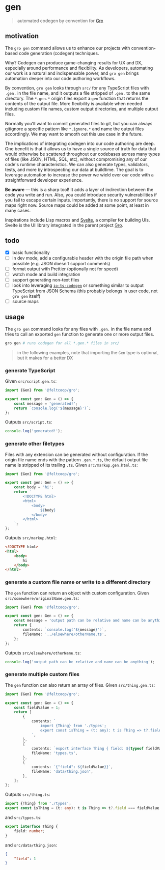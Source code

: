 # gen

> automated codegen by convention for
> [Gro](https://github.com/feltcoop/gro)

## motivation

The `gro gen` command allows us to enhance our projects
with convention-based code generation (codegen) techniques.

Why? Codegen can produce game-changing results for UX and DX,
especially around performance and flexibility.
As developers, automating our work is a natural and indispensable power,
and `gro gen` brings automation deeper into our code authoring workflows.

By convention, `gro gen` looks through `src/`
for any TypeScript files with `.gen.` in the file name,
and it outputs a file stripped of `.gen.` to the same directory.
The `*.gen.*` origin files export a `gen` function
that returns the contents of the output file.
More flexibility is available when needed
including custom file names, custom output directories,
and multiple output files.

Normally you'll want to commit generated files to git,
but you can always gitignore a specific pattern like `*.ignore.*`
and name the output files accordingly.
We may want to smooth out this use case in the future.

The implications of integrating codegen into our code authoring are deep.
One benefit is that it allows us to have a single source of truth for data
that would otherwise be scattered throughout our codebases
across many types of files (like JSON, HTML, SQL, etc),
without compromising any of our code's runtime characteristics.
We can also generate types, validators, tests,
and more by introspecting our data at buildtime.
The goal is to leverage automation to increase the power we wield over our code
with a straightforward developer experience.

**Be aware** — this is a sharp tool!
It adds a layer of indirection between the code you write and run.
Also, you could introduce security vulnerabilities
if you fail to escape certain inputs.
Importantly, there is no support for source maps right now.
Source maps could be added at some point, at least in many cases.

Inspirations include Lisp macros and
[Svelte](https://github.com/sveltejs/svelte), a compiler for building UIs.
Svelte is the UI library integrated in
the parent project [Gro](https://github.com/feltcoop/gro).

## todo

- [x] basic functionality
- [ ] in dev mode, add a configurable header with the origin file path
      when possible (e.g. JSON doesn't support comments)
- [ ] format output with Prettier (optionally not for speed)
- [ ] watch mode and build integration
- [ ] support generating non-text files
- [ ] look into leveraging
      [`io-ts-codegen`](https://github.com/gcanti/io-ts-codegen)
      or something similar to output TypeScript from JSON Schema
      (this probably belongs in user code, not `gro gen` itself)
- [ ] source maps

## usage

The `gro gen` command looks for any files with `.gen.`
in the file name and tries to call an exported `gen`
function to generate one or more output files.

```bash
gro gen # runs codegen for all *.gen.* files in src/
```

> in the following examples,
> note that importing the `Gen` type is optional,
> but it makes for a better DX

### generate TypeScript

Given `src/script.gen.ts`:

```ts
import {Gen} from '@feltcoop/gro';

export const gen: Gen = () => {
	const message = 'generated!';
	return `console.log('${message}')`;
};
```

Outputs `src/script.ts`:

```ts
console.log('generated!');
```

### generate other filetypes

Files with any extension can be generated without configuration.
If the origin file name ends with the pattern `.gen.*.ts`,
the default output file name is stripped of its trailing `.ts`.
Given `src/markup.gen.html.ts`:

```ts
import {Gen} from '@feltcoop/gro';

export const gen: Gen = () => {
	const body = 'hi';
	return `
		<!DOCTYPE html>
		<html>
			<body>
				${body}
			</body>
		</html>
	`;
};
```

Outputs `src/markup.html`:

```html
<!DOCTYPE html>
<html>
	<body>
		hi
	</body>
</html>
```

### generate a custom file name or write to a different directory

The `gen` function can return an object with custom configuration.
Given `src/somewhere/originalName.gen.ts`:

```ts
import {Gen} from '@feltcoop/gro';

export const gen: Gen = () => {
	const message = 'output path can be relative and name can be anything';
	return {
		contents: `console.log('${message}')`,
		fileName: '../elsewhere/otherName.ts',
	};
};
```

Outputs `src/elsewhere/otherName.ts`:

```ts
console.log('output path can be relative and name can be anything');
```

### generate multiple custom files

The `gen` function can also return an array of files.
Given `src/thing.gen.ts`:

```ts
import {Gen} from '@feltcoop/gro';

export const gen: Gen = () => {
	const fieldValue = 1;
	return [
		{
			contents: `
				import {Thing} from './types';
				export const isThing = (t: any): t is Thing => t?.field === ${fieldValue};
			`,
		},
		{
			contents: `export interface Thing { field: ${typeof fieldValue} }`,
			fileName: 'types.ts',
		},
		{
			contents: `{"field": ${fieldValue}}`,
			fileName: 'data/thing.json',
		},
	];
};
```

Outputs `src/thing.ts`:

```ts
import {Thing} from './types';
export const isThing = (t: any): t is Thing => t?.field === fieldValue;
```

and `src/types.ts`:

```ts
export interface Thing {
	field: number;
}
```

and `src/data/thing.json`:

```json
{
	"field": 1
}
```
